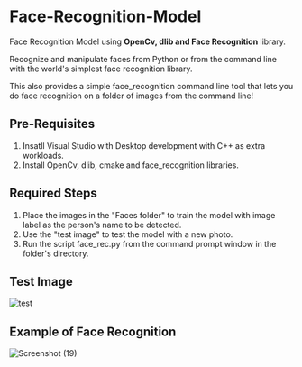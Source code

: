 # Face-Recognition-Model

Face Recognition Model using **OpenCv, dlib and Face Recognition** library. 

Recognize and manipulate faces from Python or from the command line with the world's simplest face recognition library.

This also provides a simple face_recognition command line tool that lets you do face recognition on a folder of images from the command line!

## Pre-Requisites 

1) Insatll Visual Studio with Desktop development with C++ as extra workloads.
2) Install OpenCv, dlib, cmake and face_recognition libraries.


## Required Steps
1) Place the images in the "Faces folder" to train the model with image label as the person's name to be detected. 
2) Use the "test image" to test the model with a new photo.
3) Run the script face_rec.py from the command prompt window in the folder's directory. 

## Test Image
![test](https://user-images.githubusercontent.com/49313619/86589739-d90c5b80-bfab-11ea-90e8-eb50e1dc807c.jpg)


## Example of Face Recognition 
![Screenshot (19)](https://user-images.githubusercontent.com/49313619/86589965-3ef8e300-bfac-11ea-82b0-69a5564db5a2.png)
